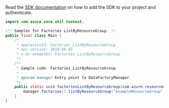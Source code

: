 Read the [SDK documentation](https://github.com/Azure/azure-sdk-for-java/blob/azure-resourcemanager-datafactory_1.0.0-beta.5/sdk/datafactory/azure-resourcemanager-datafactory/README.md) on how to add the SDK to your project and authenticate.

```java
import com.azure.core.util.Context;

/** Samples for Factories ListByResourceGroup. */
public final class Main {
    /*
     * operationId: Factories_ListByResourceGroup
     * api-version: 2018-06-01
     * x-ms-examples: Factories_ListByResourceGroup
     */
    /**
     * Sample code: Factories_ListByResourceGroup.
     *
     * @param manager Entry point to DataFactoryManager.
     */
    public static void factoriesListByResourceGroup(com.azure.resourcemanager.datafactory.DataFactoryManager manager) {
        manager.factories().listByResourceGroup("exampleResourceGroup", Context.NONE);
    }
}
```
